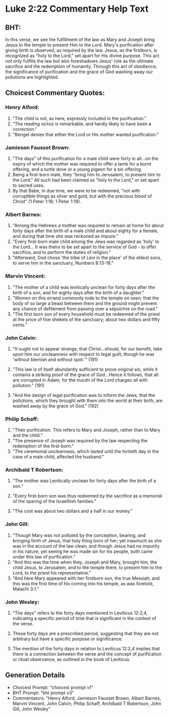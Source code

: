 # Luke 2:22 Commentary Help Text

## BHT:
In this verse, we see the fulfillment of the law as Mary and Joseph bring Jesus to the temple to present Him to the Lord. Mary's purification after giving birth is observed, as required by the law. Jesus, as the firstborn, is recognized as "holy to the Lord," set apart for His divine purpose. This act not only fulfills the law but also foreshadows Jesus' role as the ultimate sacrifice and the redemption of humanity. Through this act of obedience, the significance of purification and the grace of God washing away our pollutions are highlighted.

## Choicest Commentary Quotes:
### Henry Alford:
1. "The child is not, as here, expressly included in the purification."
2. "The reading αὐτοῦ is remarkable, and hardly likely to have been a correction."
3. "Bengel denies that either the Lord or His mother wanted purification."

### Jamieson Fausset Brown:
1. "The days" of this purification for a male child were forty in all...on the expiry of which the mother was required to offer a lamb for a burnt offering, and a turtle dove or a young pigeon for a sin offering.
2. Being a first-born male, they "bring him to Jerusalem, to present him to the Lord." All such had been claimed as "holy to the Lord," or set apart to sacred uses.
3. By that Babe, in due time, we were to be redeemed, "not with corruptible things as silver and gold, but with the precious blood of Christ" (1 Peter 1:18; 1 Peter 1:19).

### Albert Barnes:
1. "Among the Hebrews a mother was required to remain at home for about forty days after the birth of a male child and about eighty for a female, and during that time she was reckoned as impure." 
2. "Every first-born male child among the Jews was regarded as 'holy' to the Lord... It was theirs to be set apart to the service of God - to offer sacrifice, and to perform the duties of religion."
3. "Afterward, God chose 'the tribe of Levi in the place' of the eldest sons, to serve him in the sanctuary, Numbers 8:13-18."

### Marvin Vincent:
1. "The mother of a child was levitically unclean for forty days after the birth of a son, and for eighty days after the birth of a daughter."
2. "Women on this errand commonly rode to the temple on oxen; that the body of so large a beast between them and the ground might prevent any chance of defilement from passing over a sepulchre on the road."
3. "The first born son of every household must be redeemed of the priest at the price of five shekels of the sanctuary; about two dollars and fifty cents."

### John Calvin:
1. "It ought not to appear strange, that Christ...should, for our benefit, take upon him our uncleanness with respect to legal guilt, though he was 'without blemish and without spot.'" (191)

2. "This law is of itself abundantly sufficient to prove original sin, while it contains a striking proof of the grace of God...Hence it follows, that all are corrupted in Adam; for the mouth of the Lord charges all with pollution." (191)

3. "And the design of legal purification was to inform the Jews, that the pollutions, which they brought with them into the world at their birth, are washed away by the grace of God." (192)

### Philip Schaff:
1. "Their purification. This refers to Mary and Joseph, rather than to Mary and the child." 
2. "The presence of Joseph was required by the law respecting the redemption of the first-born."
3. "The ceremonial uncleanness, which lasted until the fortieth day in the case of a male child, affected the husband."

### Archibald T Robertson:
1. "The mother was Levitically unclean for forty days after the birth of a son." 

2. "Every first-born son was thus redeemed by the sacrifice as a memorial of the sparing of the Israelitish families."

3. "The cost was about two dollars and a half in our money."

### John Gill:
1. "Though Mary was not polluted by the conception, bearing, and bringing forth of Jesus, that holy thing born of her; yet inasmuch as she was in the account of the law clean; and though Jesus had no impurity in his nature, yet seeing he was made sin for his people, both came under this law of purification."
2. "And this was the time when they, Joseph and Mary, brought him, the child Jesus, to Jerusalem, and to the temple there, to present him to the Lord, to the priest his representative."
3. "And here Mary appeared with her firstborn son, the true Messiah; and this was the first time of his coming into his temple, as was foretold, Malachi 3:1."

### John Wesley:
1. "The days" refers to the forty days mentioned in Leviticus 12:2,4, indicating a specific period of time that is significant in the context of the verse.

2. These forty days are a prescribed period, suggesting that they are not arbitrary but have a specific purpose or significance.

3. The mention of the forty days in relation to Leviticus 12:2,4 implies that there is a connection between the verse and the concept of purification or ritual observance, as outlined in the book of Leviticus.


## Generation Details
- Choicest Prompt: "choicest prompt v1"
- BHT Prompt: "bht prompt v3"
- Commentators: "Henry Alford, Jamieson Fausset Brown, Albert Barnes, Marvin Vincent, John Calvin, Philip Schaff, Archibald T Robertson, John Gill, John Wesley"
